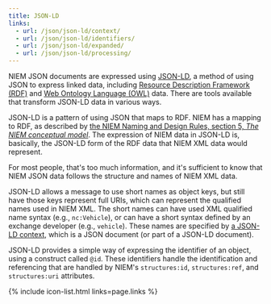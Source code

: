 ```yaml
---
title: JSON-LD
links:
  - url: /json/json-ld/context/
  - url: /json/json-ld/identifiers/
  - url: /json/json-ld/expanded/
  - url: /json/json-ld/processing/
---
```


NIEM JSON documents are expressed using [JSON-LD](https://json-ld.org), a method of using
JSON to express linked data, including [Resource Description Framework (RDF)](https://www.w3.org/RDF) and [Web Ontology Language (OWL)](https://www.w3.org/OWL/) data.
There are tools available that transform JSON-LD data in various ways.

JSON-LD is a pattern of using JSON that maps to 
RDF. NIEM has a mapping to RDF, as described by
[the NIEM Naming and Design Rules, section 5, *The NIEM conceptual model*](https://reference.niem.gov/niem/specification/naming-and-design-rules/4.0/niem-ndr-4.0.html#section_5).
The expression of NIEM data in JSON-LD is, basically, the JSON-LD form of the
RDF data that NIEM XML data would represent. 

For most people, that's too much information, and it's sufficient to know that
NIEM JSON data follows the structure and names of NIEM XML data.

JSON-LD allows a message to use short names as object keys, but still have those
keys represent full URIs, which can represent the qualified names used in NIEM
XML. The short names can have used XML qualified name syntax (e.g.,
`nc:Vehicle`), or can have a short syntax defined by an exchange developer
(e.g., `vehicle`). These names are specified by [a JSON-LD context](context),
which is a JSON document (or part of a JSON-LD document).

JSON-LD provides a simple way of expressing the identifier of an object, using a
construct called `@id`. These identifiers handle the identification and
referencing that are handled by NIEM's `structures:id`, `structures:ref`, and
`structures:uri` attributes.

{% include icon-list.html links=page.links %}
